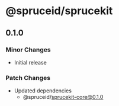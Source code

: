 # @spruceid/sprucekit

## 0.1.0

### Minor Changes

- Initial release

### Patch Changes

- Updated dependencies
  - @spruceid/sprucekit-core@0.1.0
